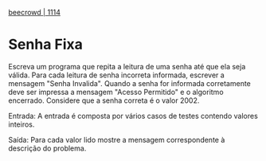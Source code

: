 [beecrowd | 1114](https://www.beecrowd.com.br/judge/pt/problems/view/1114)

# Senha Fixa

Escreva um programa que repita a leitura de uma senha até que ela seja válida. Para cada leitura de senha incorreta informada, escrever a mensagem "Senha Invalida". Quando a senha for informada corretamente deve ser impressa a mensagem "Acesso Permitido" e o algoritmo encerrado. Considere que a senha correta é o valor 2002. 

Entrada: A entrada é composta por vários casos de testes contendo valores inteiros.

Saída: Para cada valor lido mostre a mensagem correspondente à descrição do problema.